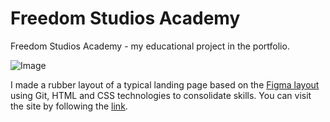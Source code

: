 # Freedom Studios Academy

Freedom Studios Academy - my educational project in the portfolio.
    
![Image][preview]

I made a rubber layout of a typical landing page based on the [Figma layout][layout] using Git, HTML and CSS technologies to consolidate skills. You can visit the site by following the [link][result].

[layout]: https://www.figma.com/file/cFGJ4fdtxSpFBDYT7OJTY0/Landing-page-(Community)?node-id=0%3A1&t=U86epSjUBCWWjNt8-0
[result]: https://goldextremal.github.io/simple-landing/
[preview]: img/preview.png
